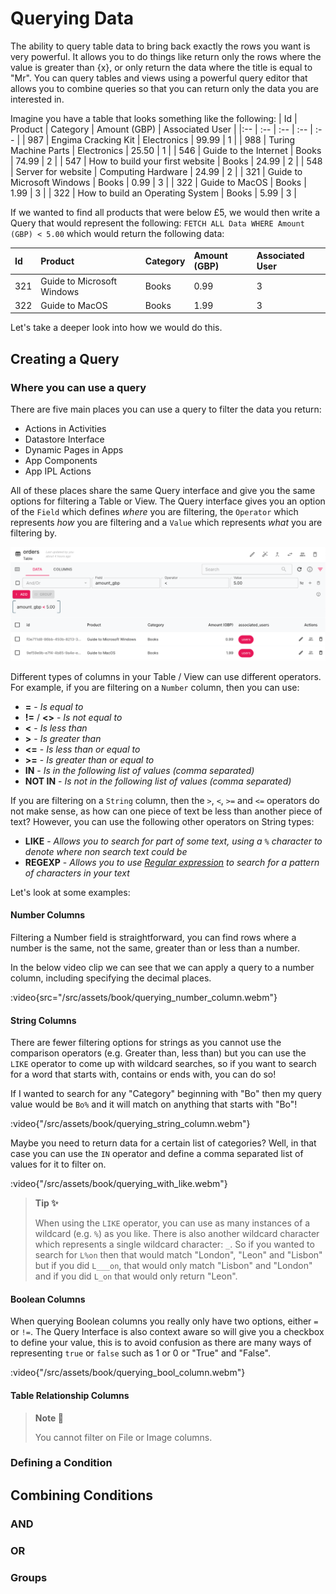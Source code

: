 # Querying Data

The ability to query table data to bring back exactly the rows you want is very powerful. It allows you to do things like return only the rows where the value is greater than {x}, or only return the data where the title is equal to "Mr". You can query tables and views using a powerful query editor that allows you to combine queries so that you can return only the data you are interested in.

Imagine you have a table that looks something like the following:
| Id |  Product | Category | Amount (GBP) | Associated User |
|:-- | :-- | :-- | :-- | :-- |
| 987 | Engima Cracking Kit | Electronics | 99.99 | 1 |
| 988 | Turing Machine Parts | Electronics | 25.50 | 1 |
| 546 | Guide to the Internet | Books | 74.99 | 2 |
| 547 | How to build your first website | Books | 24.99 | 2 |
| 548 | Server for website | Computing Hardware | 24.99 | 2 |
| 321 | Guide to Microsoft Windows | Books | 0.99 | 3 |
| 322 | Guide to MacOS | Books | 1.99 | 3 |
| 322 | How to build an Operating System | Books | 5.99 | 3 |

If we wanted to find all products that were below £5, we would then write a Query that would represent the following:
`FETCH ALL Data WHERE Amount (GBP) < 5.00` which would return the following data:

| Id |  Product | Category | Amount (GBP) | Associated User |
|:-- | :-- | :-- | :-- | :-- |
| 321 | Guide to Microsoft Windows | Books | 0.99 | 3 |
| 322 | Guide to MacOS | Books | 1.99 | 3 |

Let's take a deeper look into how we would do this.

## Creating a Query

### Where you can use a query

There are five main places you can use a query to filter the data you return:
- Actions in Activities
- Datastore Interface
- Dynamic Pages in Apps
- App Components
- App IPL Actions

All of these places share the same Query interface and give you the same options for filtering a Table or View. The Query interface gives you an option of the `Field` which defines _where_ you are filtering, the `Operator` which represents _how_ you are filtering and a `Value` which represents _what_ you are filtering by.

![Query Interface](/src/assets/book/query_interface.png)

Different types of columns in your Table / View can use different operators. For example, if you are filtering on a `Number` column, then you can use:
- **=** - _Is equal to_
- **!=** / **<>** - _Is not equal to_
- **<** - _Is less than_
- **>** - _Is greater than_
- **<=** - _Is less than or equal to_
- **>=** - _Is greater than or equal to_
- **IN** - _Is in the following list of values (comma separated)_
- **NOT IN** - _Is not in the following list of values (comma separated)_

If you are filtering on a `String` column, then the `>`, `<`, `>=` and `<=` operators do not make sense, as how can one piece of text be less than another piece of text? However, you can use the following other operators on String types:
- **LIKE** - _Allows you to search for part of some text, using a `%` character to denote where non search text could be_
- **REGEXP** - _Allows you to use [Regular expression](https://en.wikipedia.org/wiki/Regular_expression) to search for a pattern of characters in your text_

Let's look at some examples:

#### Number Columns

Filtering a Number field is straightforward, you can find rows where a number is the same, not the same, greater than or less than a number.

In the below video clip we can see that we can apply a query to a number column, including specifying the decimal places.

:video{src="/src/assets/book/querying_number_column.webm"}

#### String Columns

There are fewer filtering options for strings as you cannot use the comparison operators (e.g. Greater than, less than) but you can use the `LIKE` operator to come up with wildcard searches, so if you want to search for a word that starts with, contains or ends with, you can do so!

If I wanted to search for any "Category" beginning with "Bo" then my query value would be `Bo%` and it will match on anything that starts with "Bo"!

:video{"/src/assets/book/querying_string_column.webm"}

Maybe you need to return data for a certain list of categories? Well, in that case you can use the `IN` operator and define a comma separated list of values for it to filter on.

:video{"/src/assets/book/querying_with_like.webm"}


> **Tip ✨**
>
> When using the `LIKE` operator, you can use as many instances of a wildcard (e.g. `%`) as you like. There is also another wildcard character which represents a single wildcard character: `_`. So if you wanted to search for `L%on` then that would match "London", "Leon" and "Lisbon" but if you did `L___on`, that would only match "Lisbon" and "London" and if you did `L_on` that would only return "Leon".

#### Boolean Columns

When querying Boolean columns you really only have two options, either `=` or `!=`. The Query Interface is also context aware so will give you a checkbox to define your value, this is to avoid confusion as there are many ways of representing `true` or `false` such as 1 or 0 or "True" and "False".

:video{"/src/assets/book/querying_bool_column.webm"}

#### Table Relationship Columns



> **Note 📝**
>
> You cannot filter on File or Image columns.


### Defining a Condition

## Combining Conditions

### AND

### OR

### Groups
